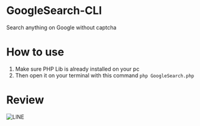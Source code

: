 # GoogleSearch-CLI
Search anything on Google without captcha

# How to use
1. Make sure PHP Lib is already installed on your pc<br>
2. Then open it on your terminal with this command `php GoogleSearch.php`<br>

# Review
![LINE](https://image.prntscr.com/image/-B2GJzkJQGCqF8xOWOJ8OA.png)
